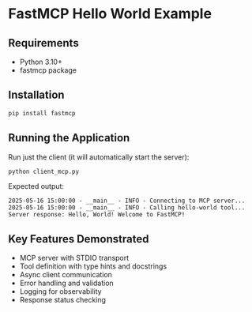 # FastMCP Hello World Example

## Requirements
- Python 3.10+
- fastmcp package

## Installation
```bash
pip install fastmcp
```

## Running the Application

Run just the client (it will automatically start the server):
```bash
python client_mcp.py
```

Expected output:
```
2025-05-16 15:00:00 - __main__ - INFO - Connecting to MCP server...
2025-05-16 15:00:00 - __main__ - INFO - Calling hello-world tool...
Server response: Hello, World! Welcome to FastMCP!
```

## Key Features Demonstrated
- MCP server with STDIO transport
- Tool definition with type hints and docstrings
- Async client communication
- Error handling and validation
- Logging for observability
- Response status checking
